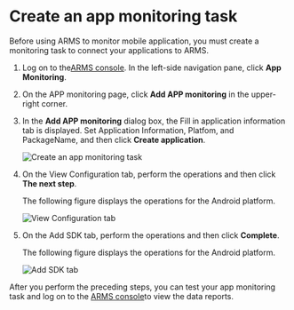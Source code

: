# Create an app monitoring task

Before using ARMS to monitor mobile application, you must create a monitoring task to connect your applications to ARMS.

1.  Log on to the[ARMS console](https://arms-ap-southeast-1.console.aliyun.com/#/home). In the left-side navigation pane, click **App Monitoring**.

2.  On the APP monitoring page, click **Add APP monitoring** in the upper-right corner.

3.  In the **Add APP monitoring** dialog box, the Fill in application information tab is displayed. Set Application Information, Platfom, and PackageName, and then click **Create application**.

    ![Create an app monitoring task](https://static-aliyun-doc.oss-accelerate.aliyuncs.com/assets/img/en-US/9130758061/p102996.png)

4.  On the View Configuration tab, perform the operations and then click **The next step**.

    The following figure displays the operations for the Android platform.

    ![View Configuration tab](https://static-aliyun-doc.oss-accelerate.aliyuncs.com/assets/img/en-US/9130758061/p102997.png)

5.  On the Add SDK tab, perform the operations and then click **Complete**.

    The following figure displays the operations for the Android platform.

    ![Add SDK tab](https://static-aliyun-doc.oss-accelerate.aliyuncs.com/assets/img/en-US/9130758061/p102998.png)


After you perform the preceding steps, you can test your app monitoring task and log on to the [ARMS console](https://arms-intl.console.aliyun.com/#/home)to view the data reports.

